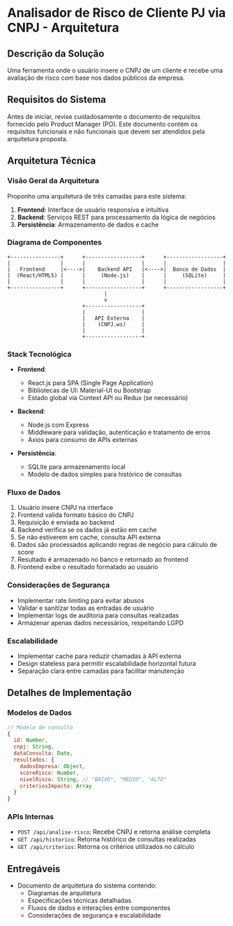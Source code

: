 # Analisador de Risco de Cliente PJ via CNPJ - Arquitetura

## Descrição da Solução
Uma ferramenta onde o usuário insere o CNPJ de um cliente e recebe uma avaliação de risco com base nos dados públicos da empresa.

## Requisitos do Sistema
Antes de iniciar, revise cuidadosamente o documento de requisitos fornecido pelo Product Manager (PO). Este documento contém os requisitos funcionais e não funcionais que devem ser atendidos pela arquitetura proposta.

## Arquitetura Técnica

### Visão Geral da Arquitetura
Proponho uma arquitetura de três camadas para este sistema:
1. **Frontend**: Interface de usuário responsiva e intuitiva
2. **Backend**: Serviços REST para processamento da lógica de negócios
3. **Persistência**: Armazenamento de dados e cache

### Diagrama de Componentes
```
+----------------+      +------------------+      +------------------+
|                |      |                  |      |                  |
|   Frontend     |<---->|    Backend API   |<---->|  Banco de Dados  |
|  (React/HTML5) |      |     (Node.js)    |      |     (SQLite)     |
|                |      |                  |      |                  |
+----------------+      +------------------+      +------------------+
                               |
                               v
                        +------------------+
                        |                  |
                        |   API Externa    |
                        |    (CNPJ.ws)     |
                        |                  |
                        +------------------+
```

### Stack Tecnológica
- **Frontend**: 
  - React.js para SPA (Single Page Application)
  - Bibliotecas de UI: Material-UI ou Bootstrap
  - Estado global via Context API ou Redux (se necessário)

- **Backend**:
  - Node.js com Express
  - Middleware para validação, autenticação e tratamento de erros
  - Axios para consumo de APIs externas

- **Persistência**:
  - SQLite para armazenamento local
  - Modelo de dados simples para histórico de consultas

### Fluxo de Dados
1. Usuário insere CNPJ na interface
2. Frontend valida formato básico do CNPJ
3. Requisição é enviada ao backend
4. Backend verifica se os dados já estão em cache
5. Se não estiverem em cache, consulta API externa
6. Dados são processados aplicando regras de negócio para cálculo de score
7. Resultado é armazenado no banco e retornado ao frontend
8. Frontend exibe o resultado formatado ao usuário

### Considerações de Segurança
- Implementar rate limiting para evitar abusos
- Validar e sanitizar todas as entradas de usuário
- Implementar logs de auditoria para consultas realizadas
- Armazenar apenas dados necessários, respeitando LGPD

### Escalabilidade
- Implementar cache para reduzir chamadas à API externa
- Design stateless para permitir escalabilidade horizontal futura
- Separação clara entre camadas para facilitar manutenção

## Detalhes de Implementação

### Modelos de Dados
```javascript
// Modelo de consulta
{
  id: Number,
  cnpj: String,
  dataConsulta: Date,
  resultados: {
    dadosEmpresa: Object,
    scoreRisco: Number,
    nivelRisco: String, // "BAIXO", "MÉDIO", "ALTO"
    criteriosImpacto: Array
  }
}
```

### APIs Internas
- `POST /api/analise-risco`: Recebe CNPJ e retorna análise completa
- `GET /api/historico`: Retorna histórico de consultas realizadas
- `GET /api/criterios`: Retorna os critérios utilizados no cálculo

## Entregáveis
- Documento de arquitetura do sistema contendo:
  - Diagramas de arquitetura
  - Especificações técnicas detalhadas
  - Fluxos de dados e interações entre componentes
  - Considerações de segurança e escalabilidade
